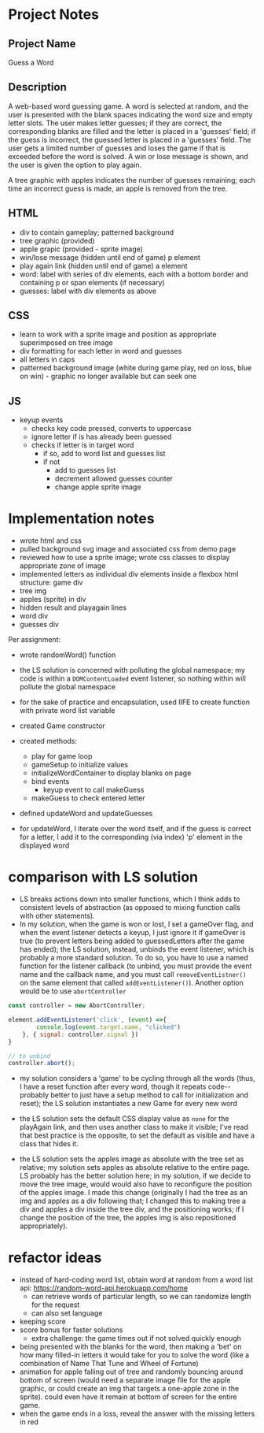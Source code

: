 # Project Notes

## Project Name
Guess a Word

## Description
A web-based word guessing game. A word is selected at random, and the user is presented with the blank spaces indicating the word size and empty letter slots. The user makes letter guesses; if they are correct, the corresponding blanks are filled and the letter is placed in a 'guesses' field; if the guess is incorrect, the guessed letter is placed in a 'guesses' field. The user gets a limited number of guesses and loses the game if that is exceeded before the word is solved. A win or lose message is shown, and the user is given the option to play again.

A tree graphic with apples indicates the number of guesses remaining; each time an incorrect guess is made, an apple is removed from the tree.

## HTML
- div to contain gameplay; patterned background
- tree graphic (provided)
- apple grapic (provided - sprite image)
- win/lose message (hidden until end of game) p element
- play again link (hidden until end of game) a element
- word: label with series of div elements, each with a bottom border and containing p or span elements (if necessary)
- guesses: label with div elements as above

## CSS
- learn to work with a sprite image and position as appropriate superimposed on tree image
- div formatting for each letter in word and guesses
- all letters in caps
- patterned background image (white during game play, red on loss, blue on win) - graphic no longer available but can seek one

## JS
- keyup events
  - checks key code pressed, converts to uppercase
  - ignore letter if is has already been guessed
  - checks if letter is in target word
    - if so, add to word list and guesses list
    - if not
      - add to guesses list
      - decrement allowed guesses counter
      - change apple sprite image


# Implementation notes
- wrote html and css
- pulled background svg image and associated css from demo page
- reviewed how to use a sprite image; wrote css classes to display appropriate zone of image
- implemented letters as individual div elements inside a flexbox
html structure:
game div
- tree img
- apples (sprite) in div
- hidden result and playagain lines
- word div
- guesses div

Per assignment:
- wrote randomWord() function
- the LS solution is concerned with polluting the global namespace; my code is within a `DOMContentLoaded` event listener, so nothing within will pollute the global namespace
- for the sake of practice and encapsulation, used IIFE to create function with private word list variable

- created Game constructor
- created methods:
  - play for game loop
  - gameSetup to initialize values
  - initializeWordContainer to display blanks on page
  - bind events
    - keyup event to call makeGuess
  - makeGuess to check entered letter

- defined updateWord and updateGuesses
- for updateWord, I iterate over the word itself, and if the guess is correct for a letter, I add it to the corresponding (via index) 'p' element in the displayed word

# comparison with LS solution
- LS breaks actions down into smaller functions, which I think adds to consistent levels of abstraction (as opposed to mixing function calls with other statements).
- In my solution, when the game is won or lost, I set a gameOver flag, and when the event listener detects a keyup, I just ignore it if gameOver is true (to prevent letters being added to guessedLetters after the game has ended); the LS solution, instead, unbinds the event listener, which is probably a more standard solution. To do so, you have to use a named function for the listener callback (to unbind, you must provide the event name and the callback name, and you must call `removeEventListner()` on the same element that called `addEventListener()`). Another option would be to use `abortController`

```javascript
const controller = new AbortController;

element.addEventListener('click', (event) =>{
        console.log(event.target.name, "clicked")
    }, { signal: controller.signal })
}

// to unbind
controller.abort();
```

- my solution considers a 'game' to be cycling through all the words (thus, I have a reset function after every word, though it repeats code--probably better to just have a setup method to call for initialization and reset); the LS solution instantiates a new Game for every new word

- the LS solution sets the default CSS display value as `none` for the playAgain link, and then uses another class to make it visible; I've read that best practice is the opposite, to set the default as visible and have a class that hides it.

- the LS solution sets the apples image as absolute with the tree set as relative; my solution sets apples as absolute relative to the entire page. LS probably has the better solution here; in my solution, if we decide to move the tree image, would would also have to reconfigure the position of the apples image. I made this change (originally I had the tree as an img and apples as a div following that; I changed this to making tree a div and apples a div inside the tree div, and the positioning works; if I change the position of the tree, the apples img is also repositioned appropriately).

# refactor ideas
- instead of hard-coding word list, obtain word at random from a word list api: https://random-word-api.herokuapp.com/home
  - can retrieve words of particular length, so we can randomize length for the request
  - can also set language
- keeping score
- score bonus for faster solutions
  - extra challenge: the game times out if not solved quickly enough
- being presented with the blanks for the word, then making a 'bet' on how many filled-in letters it would take for you to solve the word (like a combination of Name That Tune and Wheel of Fortune)
- animation for apple falling out of tree and randomly bouncing around bottom of screen (would need a separate image file for the apple graphic, or could create an img that targets a one-apple zone in the sprite). could even have it remain at bottom of screen for the entire game.
- when the game ends in a loss, reveal the answer with the missing letters in red


